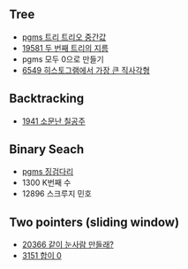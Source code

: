 <h2>Tree</h2>

- [pgms 트리 트리오 중간값](https://github.com/evelyn82/PS/blob/main/open%20contest/Monthly%20Code%20Challenge%20Season1/Trio%20median.md)
- [19581 두 번째 트리의 지름](https://github.com/evelyn82/PS/blob/main/boj/Tree/19581.md)
- pgms 모두 0으로 만들기
- [6549 히스토그램에서 가장 큰 직사각형](https://github.com/evelyn82/baekjoon-PS/blob/main/Tree/6549.md)

<h2>Backtracking</h2>

- [1941 소문난 칠공주](https://github.com/evelyn82/Problem-Solving/blob/main/boj/Backtracking/1941.md)

<h2>Binary Seach</h2>

- [pgms 징검다리](https://github.com/evelyn82/Problem-Solving/blob/main/programmers/binary%20search/Stepping%20stone.md)
- 1300 K번째 수
- 12896 스크루지 민호
 
<h2>Two pointers (sliding window)</h2>

- [20366 같이 눈사람 만들래?](https://github.com/evelyn82/Problem-Solving/blob/main/boj/Two%20Pointers/20366.md)
- [3151 합이 0](https://github.com/evelyn82/Problem-Solving/blob/main/boj/Two%20Pointers/3151.md)
